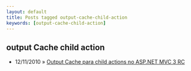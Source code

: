 ```yaml
---
layout: default
title: Posts tagged output-cache-child-action
keywords: [output-cache-child-action]
---
```

<h2 class="category">output Cache child action</h2>
<ul class="posts">
<li>
<p>
<span class="date">12/11/2010</span> &raquo; 
<a href="/blog/output-cache-para-child-actions-no-asp-net-mvc-3-rc">Output Cache para child actions no ASP.NET MVC 3 RC</a>
</p>
</li> 
</ul>
